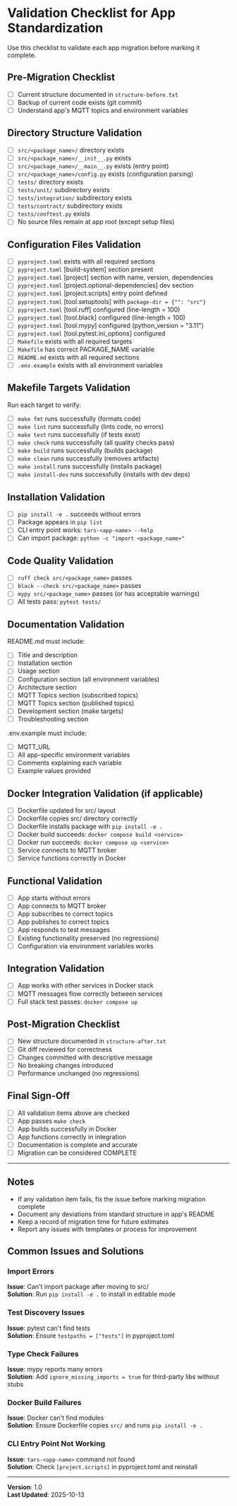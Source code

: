 # Validation Checklist for App Standardization

Use this checklist to validate each app migration before marking it complete.

## Pre-Migration Checklist

- [ ] Current structure documented in `structure-before.txt`
- [ ] Backup of current code exists (git commit)
- [ ] Understand app's MQTT topics and environment variables

## Directory Structure Validation

- [ ] `src/<package_name>/` directory exists
- [ ] `src/<package_name>/__init__.py` exists
- [ ] `src/<package_name>/__main__.py` exists (entry point)
- [ ] `src/<package_name>/config.py` exists (configuration parsing)
- [ ] `tests/` directory exists
- [ ] `tests/unit/` subdirectory exists
- [ ] `tests/integration/` subdirectory exists
- [ ] `tests/contract/` subdirectory exists
- [ ] `tests/conftest.py` exists
- [ ] No source files remain at app root (except setup files)

## Configuration Files Validation

- [ ] `pyproject.toml` exists with all required sections
- [ ] `pyproject.toml` [build-system] section present
- [ ] `pyproject.toml` [project] section with name, version, dependencies
- [ ] `pyproject.toml` [project.optional-dependencies] dev section
- [ ] `pyproject.toml` [project.scripts] entry point defined
- [ ] `pyproject.toml` [tool.setuptools] with `package-dir = {"": "src"}`
- [ ] `pyproject.toml` [tool.ruff] configured (line-length = 100)
- [ ] `pyproject.toml` [tool.black] configured (line-length = 100)
- [ ] `pyproject.toml` [tool.mypy] configured (python_version = "3.11")
- [ ] `pyproject.toml` [tool.pytest.ini_options] configured
- [ ] `Makefile` exists with all required targets
- [ ] `Makefile` has correct PACKAGE_NAME variable
- [ ] `README.md` exists with all required sections
- [ ] `.env.example` exists with all environment variables

## Makefile Targets Validation

Run each target to verify:

- [ ] `make fmt` runs successfully (formats code)
- [ ] `make lint` runs successfully (lints code, no errors)
- [ ] `make test` runs successfully (if tests exist)
- [ ] `make check` runs successfully (all quality checks pass)
- [ ] `make build` runs successfully (builds package)
- [ ] `make clean` runs successfully (removes artifacts)
- [ ] `make install` runs successfully (installs package)
- [ ] `make install-dev` runs successfully (installs with dev deps)

## Installation Validation

- [ ] `pip install -e .` succeeds without errors
- [ ] Package appears in `pip list`
- [ ] CLI entry point works: `tars-<app-name> --help`
- [ ] Can import package: `python -c "import <package_name>"`

## Code Quality Validation

- [ ] `ruff check src/<package_name>` passes
- [ ] `black --check src/<package_name>` passes
- [ ] `mypy src/<package_name>` passes (or has acceptable warnings)
- [ ] All tests pass: `pytest tests/`

## Documentation Validation

README.md must include:

- [ ] Title and description
- [ ] Installation section
- [ ] Usage section
- [ ] Configuration section (all environment variables)
- [ ] Architecture section
- [ ] MQTT Topics section (subscribed topics)
- [ ] MQTT Topics section (published topics)
- [ ] Development section (make targets)
- [ ] Troubleshooting section

.env.example must include:

- [ ] MQTT_URL
- [ ] All app-specific environment variables
- [ ] Comments explaining each variable
- [ ] Example values provided

## Docker Integration Validation (if applicable)

- [ ] Dockerfile updated for src/ layout
- [ ] Dockerfile copies src/ directory correctly
- [ ] Dockerfile installs package with `pip install -e .`
- [ ] Docker build succeeds: `docker compose build <service>`
- [ ] Docker run succeeds: `docker compose up <service>`
- [ ] Service connects to MQTT broker
- [ ] Service functions correctly in Docker

## Functional Validation

- [ ] App starts without errors
- [ ] App connects to MQTT broker
- [ ] App subscribes to correct topics
- [ ] App publishes to correct topics
- [ ] App responds to test messages
- [ ] Existing functionality preserved (no regressions)
- [ ] Configuration via environment variables works

## Integration Validation

- [ ] App works with other services in Docker stack
- [ ] MQTT messages flow correctly between services
- [ ] Full stack test passes: `docker compose up`

## Post-Migration Checklist

- [ ] New structure documented in `structure-after.txt`
- [ ] Git diff reviewed for correctness
- [ ] Changes committed with descriptive message
- [ ] No breaking changes introduced
- [ ] Performance unchanged (no regressions)

## Final Sign-Off

- [ ] All validation items above are checked
- [ ] App passes `make check`
- [ ] App builds successfully in Docker
- [ ] App functions correctly in integration
- [ ] Documentation is complete and accurate
- [ ] Migration can be considered COMPLETE

---

## Notes

- If any validation item fails, fix the issue before marking migration complete
- Document any deviations from standard structure in app's README
- Keep a record of migration time for future estimates
- Report any issues with templates or process for improvement

## Common Issues and Solutions

### Import Errors

**Issue**: Can't import package after moving to src/  
**Solution**: Run `pip install -e .` to install in editable mode

### Test Discovery Issues

**Issue**: pytest can't find tests  
**Solution**: Ensure `testpaths = ["tests"]` in pyproject.toml

### Type Check Failures

**Issue**: mypy reports many errors  
**Solution**: Add `ignore_missing_imports = true` for third-party libs without stubs

### Docker Build Failures

**Issue**: Docker can't find modules  
**Solution**: Ensure Dockerfile copies `src/` and runs `pip install -e .`

### CLI Entry Point Not Working

**Issue**: `tars-<app-name>` command not found  
**Solution**: Check `[project.scripts]` in pyproject.toml and reinstall

---

**Version**: 1.0  
**Last Updated**: 2025-10-13
